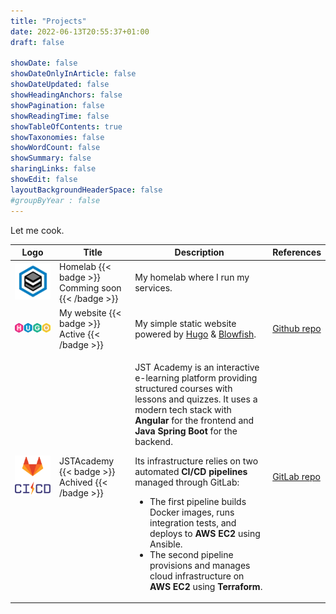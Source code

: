 ```yaml
---
title: "Projects"
date: 2022-06-13T20:55:37+01:00
draft: false

showDate: false
showDateOnlyInArticle: false
showDateUpdated: false
showHeadingAnchors: false
showPagination: false
showReadingTime: false
showTableOfContents: true
showTaxonomies: false
showWordCount: false
showSummary: false
sharingLinks: false
showEdit: false
layoutBackgroundHeaderSpace: false
#groupByYear : false
---
```


Let me cook.

<table>
    <thead>
        <tr>
            <th>Logo</th>
            <th>Title</th>
            <th>Description</th>
            <th>References</th>
        </tr>
    </thead>
    <tbody>
        <tr>
            <td><img class="customEntitityAlbum" style="background-color:transparent" src="homelab.png"/></td>
            <td>
              Homelab
              {{< badge >}}
                Comming soon
              {{< /badge >}}
            </td>
            <td>My homelab where I run my services.</td>
            <td><a target="_blank" href=""></a></td>
        </tr>
         <tr>
            <td><img class="customEntitityAlbum" style="background-color:transparent" src="hugo.png"/></td>
            <td>
              My website
              {{< badge >}}
                Active
              {{< /badge >}}
            </td>
            <td>My simple static website powered by <a target="_blank" href="https://gohugo.io/">Hugo</a> & <a target="_blank" href="https://blowfish.page/">Blowfish</a>.</td>
            <td><a target="_blank" href="https://github.com/justin-de-sio/my-blog">Github repo</a></td>
        </tr>
        <tr>
            <td><img class="customEntitityAlbum" style="background-color:transparent" src="cicd.png"/></td>
            <td>
              JSTAcademy
              {{< badge >}}
                Achived
              {{< /badge >}}
            </td>
            <td>
                <p>JST Academy is an interactive e-learning platform providing structured courses with lessons and quizzes. It uses a modern tech stack with <strong>Angular</strong> for the frontend and <strong>Java Spring Boot</strong> for the backend.</p>
                <p>Its infrastructure relies on two automated <strong>CI/CD pipelines</strong> managed through GitLab:</p>
                <ul>
                <li>The first pipeline builds Docker images, runs integration tests, and deploys to <strong>AWS EC2</strong> using Ansible.</li>
                <li>The second pipeline provisions and manages cloud infrastructure on <strong>AWS EC2</strong> using <strong>Terraform</strong>.</li>
                </ul>
            </td>
                <td><a target="_blank" href="https://gitlab.com/jstacademy">GitLab repo</a></td>
        </tr>

</tbody>

</table>
